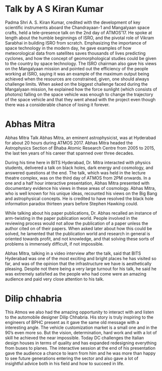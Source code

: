 <!-- TITLE: Talks -->
<!-- SUBTITLE: Every ATMOS, we host a variety of personalities from the technical field to give their insights and share with us, their knowledge. This section serves as an overview of the talks we had this year for ATMOS. -->

# Talk by A S Kiran Kumar
Padma Shri A. S. Kiran Kumar, credited with the development of key scientific instruments aboard the Chandrayaan-1 and Mangalyaan space crafts, held a tele-presence talk on the 2nd day of ATMOS’17. He spoke at length about the humble beginnings of ISRO, and the pivotal role of Vikram Sarabhai in building ISRO from scratch. Emphasizing the importance of space technology in the modern day, he gave examples of how meteorological data from satellites saves thousands of lives predicting cyclones, and how the concept of geomorphological studies could be given to the country by space technology. The ISRO chairman also gave his views on the Mangalyaan mission and pointed out the efficiency of the people working at ISRO, saying it was an example of the maximum output being achieved when the resources are constrained, given, one should always challenge limits. When asked on the biggest challenge faced during the Mangalyaan mission, he explained how the force sunlight (which consists of photons) falling on the space vehicle was enough to change the trajectory of the space vehicle and that they went ahead with the project even though there was a considerable chance of losing it forever.

# Abhas Mitra
Abhas Mitra Talk
Abhas Mitra, an eminent astrophysicist, was at Hyderabad for about 20 hours during ATMOS 2017. Abhas Mitra headed the Astrophysics Section of Bhaba Atomic Research Centre from 2005 to 2015, the last ten years of his career that spanned over three decades. 

During his time here in BITS Hyderabad, Dr. Mitra interacted with physics students, delivered a talk on black holes, dark energy and cosmology, and answered questions at the end. The talk, which was held in the lecture theatre complex, was on the third day of ATMOS from 2PM onwards. In a one and a half hour interactive presentation, Abhas Mitra presented with documentary evidence his views in these areas of cosmology. Abhas Mitra, who is well known for his unique ideas, recounted his views on the Big Bang and astrophysical concepts. He is credited to have resolved the black hole information paradox thirteen years before Stephen Hawking could. 

While talking about his paper publications, Dr. Abhas recalled an instance of arm-twisting in the paper publication world. People involved in the reviewing process would not allow the publication of a paper unless the author cited on of their papers. When asked later about how this could be solved, he lamented that the publication world and research in general is oriented towards profit, and not knowledge, and that solving these sorts of problems is immensely difficult, if not impossible.

Abhas Mitra, talking in a video interview after the talk, said that BITS Hyderabad was one of the most exciting and bright places he has visited so far, and was of the opinion that the infrastructure we have is aesthetically pleasing. Despite not there being a very large turnout for his talk, he said he was extremely satisfied as the people who had come were an amazing audience and paid very close attention to his talk.

# Dilip chhabria
This Atmos we also had the amazing opportunity to interact with and listen to the automobile designer Dilip Chhabria. His story is truly inspiring to the engineers of BPHC present as it gave the same old message with a interesting angle. The vehicle customization market is a small one and in the 90’s even more so. But the vision, determination, hard work and with a lot of skill he achieved the near impossible. Today DC challenges the Italian design houses in terms of quality and has expanded redesigning everything from buses to planes. The interactive session at the end of his presentation gave the audience a chance to learn from him and he was more than happy to see future generations entering the sector and also gave a lot of insightful advice both in his field and how to succeed in life.


